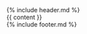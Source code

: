 <!DOCTYPE html>
<html lang="en">
<head>
  <meta charset="UTF-8">
  <meta name="viewport" content="width=device-width, initial-scale=1.0">
  <title>{{ page.title }} | LegaInno</title>
  <link rel="stylesheet" href="{{ '/style.css' | relative_url }}">
</head>
<body>
  <div class="container">
    {% include header.md %}
      <main>
        <div class="mainWrapper">
          {{ content }}
        </div>
      </main>
    {% include footer.md %}
  </div>
<script src="../script.js"></script>
</body>
</html>
